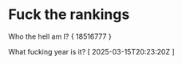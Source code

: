 # Fuck the rankings

Who the hell am I?
{ 18516777 }

What fucking year is it?
[ 2025-03-15T20:23:20Z ]
